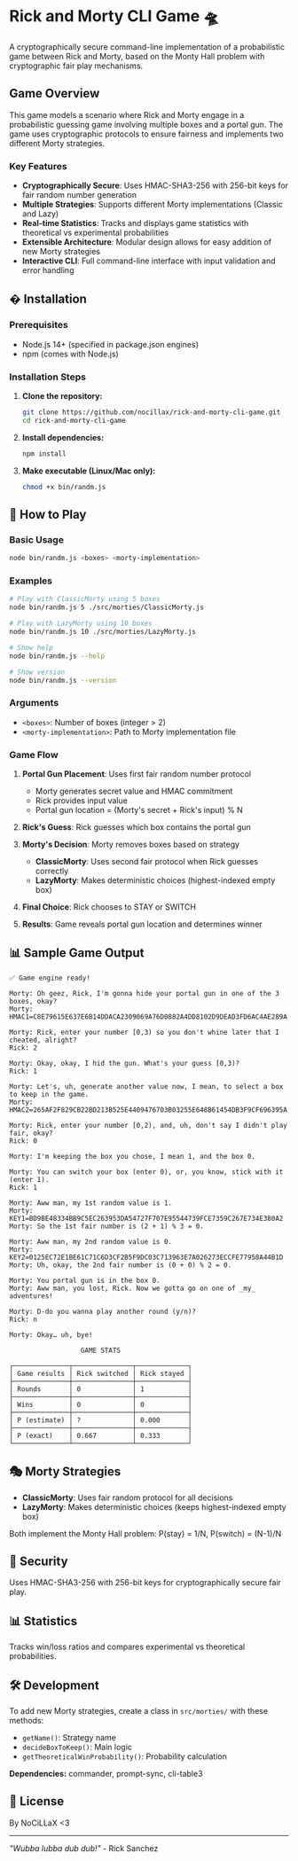 # Rick and Morty CLI Game 🛸

A cryptographically secure command-line implementation of a probabilistic game between Rick and Morty, based on the Monty Hall problem with cryptographic fair play mechanisms.

## Game Overview

This game models a scenario where Rick and Morty engage in a probabilistic guessing game involving multiple boxes and a portal gun. The game uses cryptographic protocols to ensure fairness and implements two different Morty strategies.

### Key Features

- **Cryptographically Secure**: Uses HMAC-SHA3-256 with 256-bit keys for fair random number generation
- **Multiple Strategies**: Supports different Morty implementations (Classic and Lazy)
- **Real-time Statistics**: Tracks and displays game statistics with theoretical vs experimental probabilities
- **Extensible Architecture**: Modular design allows for easy addition of new Morty strategies
- **Interactive CLI**: Full command-line interface with input validation and error handling

## � Installation

### Prerequisites

- Node.js 14+ (specified in package.json engines)
- npm (comes with Node.js)

### Installation Steps

1. **Clone the repository:**

   ```bash
   git clone https://github.com/nocillax/rick-and-morty-cli-game.git
   cd rick-and-morty-cli-game
   ```

2. **Install dependencies:**

   ```bash
   npm install
   ```

3. **Make executable (Linux/Mac only):**
   ```bash
   chmod +x bin/randm.js
   ```

## 🎲 How to Play

### Basic Usage

```bash
node bin/randm.js <boxes> <morty-implementation>
```

### Examples

```bash
# Play with ClassicMorty using 5 boxes
node bin/randm.js 5 ./src/morties/ClassicMorty.js

# Play with LazyMorty using 10 boxes
node bin/randm.js 10 ./src/morties/LazyMorty.js

# Show help
node bin/randm.js --help

# Show version
node bin/randm.js --version
```

### Arguments

- `<boxes>`: Number of boxes (integer > 2)
- `<morty-implementation>`: Path to Morty implementation file

### Game Flow

1. **Portal Gun Placement**: Uses first fair random number protocol

   - Morty generates secret value and HMAC commitment
   - Rick provides input value
   - Portal gun location = (Morty's secret + Rick's input) % N

2. **Rick's Guess**: Rick guesses which box contains the portal gun

3. **Morty's Decision**: Morty removes boxes based on strategy

   - **ClassicMorty**: Uses second fair protocol when Rick guesses correctly
   - **LazyMorty**: Makes deterministic choices (highest-indexed empty box)

4. **Final Choice**: Rick chooses to STAY or SWITCH

5. **Results**: Game reveals portal gun location and determines winner

## 📊 Sample Game Output

```
✅ Game engine ready!

Morty: Oh geez, Rick, I'm gonna hide your portal gun in one of the 3 boxes, okay?
Morty: HMAC1=C8E79615E637E6B14DDACA2309069A76D0882A4DD8102D9DEAD3FD6AC4AE289A

Morty: Rick, enter your number [0,3) so you don't whine later that I cheated, alright?
Rick: 2

Morty: Okay, okay, I hid the gun. What's your guess [0,3)?
Rick: 1

Morty: Let's, uh, generate another value now, I mean, to select a box to keep in the game.
Morty: HMAC2=265AF2F829CB22BD213B525E4409476703B03255E648B61454DB3F9CF696395A

Morty: Rick, enter your number [0,2), and, uh, don't say I didn't play fair, okay?
Rick: 0

Morty: I'm keeping the box you chose, I mean 1, and the box 0.

Morty: You can switch your box (enter 0), or, you know, stick with it (enter 1).
Rick: 1

Morty: Aww man, my 1st random value is 1.
Morty: KEY1=BD9BE48334BB9C5EC263953DA54727F707E95544739FCE7359C267E734E380A2
Morty: So the 1st fair number is (2 + 1) % 3 = 0.

Morty: Aww man, my 2nd random value is 0.
Morty: KEY2=0125EC72E1BE61C71C6D3CF2B5F9DC03C713963E7A026273ECCFE77958A44B1D
Morty: Uh, okay, the 2nd fair number is (0 + 0) % 2 = 0.

Morty: You portal gun is in the box 0.
Morty: Aww man, you lost, Rick. Now we gotta go on one of _my_ adventures!

Morty: D-do you wanna play another round (y/n)?
Rick: n

Morty: Okay… uh, bye!

                  GAME STATS

┌──────────────┬───────────────┬─────────────┐
│ Game results │ Rick switched │ Rick stayed │
├──────────────┼───────────────┼─────────────┤
│ Rounds       │ 0             │ 1           │
├──────────────┼───────────────┼─────────────┤
│ Wins         │ 0             │ 0           │
├──────────────┼───────────────┼─────────────┤
│ P (estimate) │ ?             │ 0.000       │
├──────────────┼───────────────┼─────────────┤
│ P (exact)    │ 0.667         │ 0.333       │
└──────────────┴───────────────┴─────────────┘
```

## 🎭 Morty Strategies

- **ClassicMorty**: Uses fair random protocol for all decisions
- **LazyMorty**: Makes deterministic choices (keeps highest-indexed empty box)

Both implement the Monty Hall problem: P(stay) = 1/N, P(switch) = (N-1)/N

## 🔐 Security

Uses HMAC-SHA3-256 with 256-bit keys for cryptographically secure fair play.

## 📊 Statistics

Tracks win/loss ratios and compares experimental vs theoretical probabilities.

## 🛠️ Development

To add new Morty strategies, create a class in `src/morties/` with these methods:

- `getName()`: Strategy name
- `decideBoxToKeep()`: Main logic
- `getTheoreticalWinProbability()`: Probability calculation

**Dependencies:** commander, prompt-sync, cli-table3

## 📝 License

By NoCiLLaX <3

---

_"Wubba lubba dub dub!"_ - Rick Sanchez
